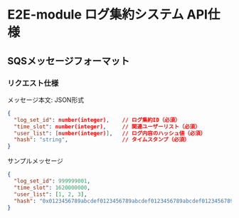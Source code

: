 # E2E-module ログ集約システム API仕様

## SQSメッセージフォーマット

### リクエスト仕様

メッセージ本文: JSON形式

```json
{
  "log_set_id": number(integer),    // ログ集約ID（必須）
  "time_slot": number(integer),     // 関連ユーザーリスト（必須）
  "user_list": [number(integer)],   // ログ内容のハッシュ値（必須）
  "hash": "string",                 // タイムスタンプ（必須）
}
```

サンプルメッセージ
```json
{
  "log_set_id": 999999001,
  "time_slot": 1620000000,
  "user_list": [1, 2, 3],
  "hash": "0x0123456789abcdef0123456789abcdef0123456789abcdef0123456789abcdef"
}
```
